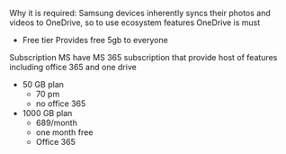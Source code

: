 Why it is required:
Samsung devices inherently syncs their photos and videos to OneDrive, 
so to use ecosystem features OneDrive is must


- Free tier
Provides free 5gb to everyone

Subscription
MS have MS 365 subscription that provide host of features including office 365 and one drive

- 50 GB plan 
	- 70 pm
	- no office 365
- 1000 GB plan 
	- 689/month
	- one month free
	- Office 365